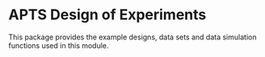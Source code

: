 # APTS Design of Experiments

This package provides the example designs, data sets and data simulation functions used in this module.
